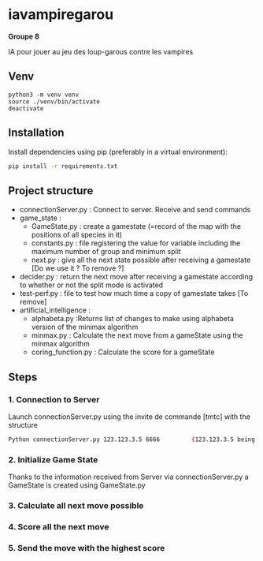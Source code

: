 # iavampiregarou
__Groupe 8__

IA pour jouer au jeu des loup-garous contre les vampires

## Venv

```
python3 -m venv venv
source ./venv/bin/activate
deactivate

```
## Installation

Install dependencies using pip (preferably in a virtual environment):

```bash
pip install -r requirements.txt
```

## Project structure
*  connectionServer.py : Connect to server. Receive and send commands
*  game_state : 
	*  GameState.py : create a gamestate (=record of the map with the positions of all species in it)
	*  constants.py : file registering the value for variable including the maximum number of group and minimum split
	*  next.py : give all the next state possible after receiving a gamestate  [Do we use it ? To remove ?]
*  decider.py : return the next move after receiving a gamestate according to whether or not the split mode is activated
*  test-perf.py : file to test how much time a copy of gamestate takes [To remove]
*  artificial_intelligence :
	*  alphabeta.py :Returns list of changes to make using alphabeta version of the minimax algorithm
	*  minmax.py : Calculate the next move from a gameState using the minmax algorithm 
	*  coring_function.py : Calculate the score for a gameState

## Steps

### 1. Connection to Server
Launch connectionServer.py using the invite de commande [tmtc] with the structure 
```bash
Python connectionServer.py 123.123.3.5 6666 		(123.123.3.5 being the host IP and 6666 being the port to connect)
```

### 2. Initialize Game State
Thanks to the information received from Server via connectionServer.py a GameState is created using GameState.py

### 3. Calculate all next move possible


### 4. Score all the next move

### 5. Send the move with the highest score



